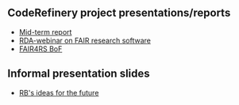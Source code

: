 

## CodeRefinery project presentations/reports

- [Mid-term report](https://cicero.xyz/v3/remark/0.14.0/github.com/coderefinery/reports/main/mid-term.md/)
- [RDA-webinar on FAIR research software](https://cicero.xyz/v3/remark/0.14.0/github.com/coderefinery/reports/main/fair-webinar.md/)
- [FAIR4RS BoF](https://cicero.xyz/v3/remark/0.14.0/github.com/coderefinery/reports/main/bof-fair4rs.md/)



## Informal presentation slides

- [RB's ideas for the future](https://cicero.xyz/v3/remark/0.14.0/github.com/coderefinery/reports/main/rb-ideas.md/)
